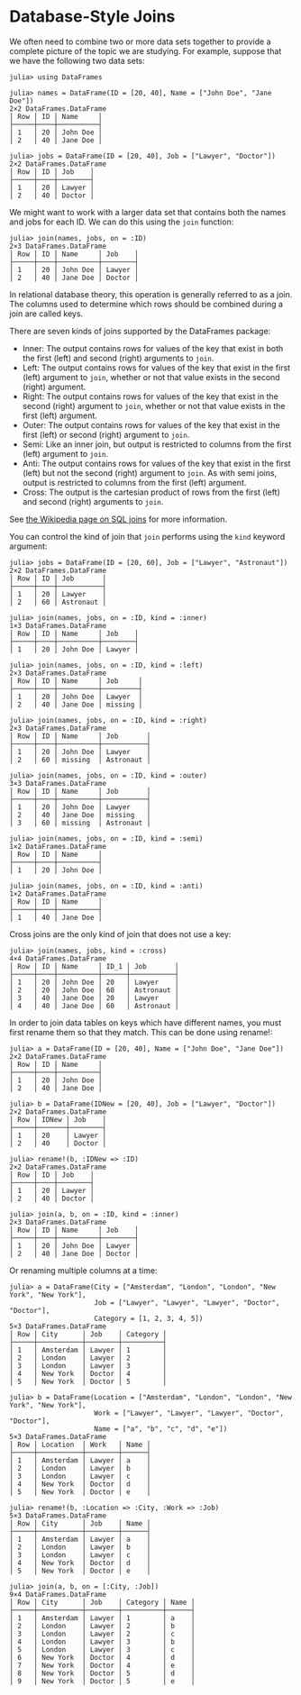 # Database-Style Joins

We often need to combine two or more data sets together to provide a complete picture of the topic we are studying. For example, suppose that we have the following two data sets:

```jldoctest joins
julia> using DataFrames

julia> names = DataFrame(ID = [20, 40], Name = ["John Doe", "Jane Doe"])
2×2 DataFrames.DataFrame
│ Row │ ID │ Name     │
├─────┼────┼──────────┤
│ 1   │ 20 │ John Doe │
│ 2   │ 40 │ Jane Doe │

julia> jobs = DataFrame(ID = [20, 40], Job = ["Lawyer", "Doctor"])
2×2 DataFrames.DataFrame
│ Row │ ID │ Job    │
├─────┼────┼────────┤
│ 1   │ 20 │ Lawyer │
│ 2   │ 40 │ Doctor │

```

We might want to work with a larger data set that contains both the names and jobs for each ID. We can do this using the `join` function:

```jldoctest joins
julia> join(names, jobs, on = :ID)
2×3 DataFrames.DataFrame
│ Row │ ID │ Name     │ Job    │
├─────┼────┼──────────┼────────┤
│ 1   │ 20 │ John Doe │ Lawyer │
│ 2   │ 40 │ Jane Doe │ Doctor │

```

In relational database theory, this operation is generally referred to as a join. The columns used to determine which rows should be combined during a join are called keys.

There are seven kinds of joins supported by the DataFrames package:

-   Inner: The output contains rows for values of the key that exist in both the first (left) and second (right) arguments to `join`.
-   Left: The output contains rows for values of the key that exist in the first (left) argument to `join`, whether or not that value exists in the second (right) argument.
-   Right: The output contains rows for values of the key that exist in the second (right) argument to `join`, whether or not that value exists in the first (left) argument.
-   Outer: The output contains rows for values of the key that exist in the first (left) or second (right) argument to `join`.
-   Semi: Like an inner join, but output is restricted to columns from the first (left) argument to `join`.
-   Anti: The output contains rows for values of the key that exist in the first (left) but not the second (right) argument to `join`. As with semi joins, output is restricted to columns from the first (left) argument.
-   Cross: The output is the cartesian product of rows from the first (left) and second (right) arguments to `join`.

See [the Wikipedia page on SQL joins](https://en.wikipedia.org/wiki/Join_(SQL)) for more information.

You can control the kind of join that `join` performs using the `kind` keyword argument:

```jldoctest joins
julia> jobs = DataFrame(ID = [20, 60], Job = ["Lawyer", "Astronaut"])
2×2 DataFrames.DataFrame
│ Row │ ID │ Job       │
├─────┼────┼───────────┤
│ 1   │ 20 │ Lawyer    │
│ 2   │ 60 │ Astronaut │

julia> join(names, jobs, on = :ID, kind = :inner)
1×3 DataFrames.DataFrame
│ Row │ ID │ Name     │ Job    │
├─────┼────┼──────────┼────────┤
│ 1   │ 20 │ John Doe │ Lawyer │

julia> join(names, jobs, on = :ID, kind = :left)
2×3 DataFrames.DataFrame
│ Row │ ID │ Name     │ Job     │
├─────┼────┼──────────┼─────────┤
│ 1   │ 20 │ John Doe │ Lawyer  │
│ 2   │ 40 │ Jane Doe │ missing │

julia> join(names, jobs, on = :ID, kind = :right)
2×3 DataFrames.DataFrame
│ Row │ ID │ Name     │ Job       │
├─────┼────┼──────────┼───────────┤
│ 1   │ 20 │ John Doe │ Lawyer    │
│ 2   │ 60 │ missing  │ Astronaut │

julia> join(names, jobs, on = :ID, kind = :outer)
3×3 DataFrames.DataFrame
│ Row │ ID │ Name     │ Job       │
├─────┼────┼──────────┼───────────┤
│ 1   │ 20 │ John Doe │ Lawyer    │
│ 2   │ 40 │ Jane Doe │ missing   │
│ 3   │ 60 │ missing  │ Astronaut │

julia> join(names, jobs, on = :ID, kind = :semi)
1×2 DataFrames.DataFrame
│ Row │ ID │ Name     │
├─────┼────┼──────────┤
│ 1   │ 20 │ John Doe │

julia> join(names, jobs, on = :ID, kind = :anti)
1×2 DataFrames.DataFrame
│ Row │ ID │ Name     │
├─────┼────┼──────────┤
│ 1   │ 40 │ Jane Doe │

```

Cross joins are the only kind of join that does not use a key:

```jldoctest joins
julia> join(names, jobs, kind = :cross)
4×4 DataFrames.DataFrame
│ Row │ ID │ Name     │ ID_1 │ Job       │
├─────┼────┼──────────┼──────┼───────────┤
│ 1   │ 20 │ John Doe │ 20   │ Lawyer    │
│ 2   │ 20 │ John Doe │ 60   │ Astronaut │
│ 3   │ 40 │ Jane Doe │ 20   │ Lawyer    │
│ 4   │ 40 │ Jane Doe │ 60   │ Astronaut │

```

In order to join data tables on keys which have different names, you must first rename them so that they match. This can be done using rename!:

```jldoctest joins
julia> a = DataFrame(ID = [20, 40], Name = ["John Doe", "Jane Doe"])
2×2 DataFrames.DataFrame
│ Row │ ID │ Name     │
├─────┼────┼──────────┤
│ 1   │ 20 │ John Doe │
│ 2   │ 40 │ Jane Doe │

julia> b = DataFrame(IDNew = [20, 40], Job = ["Lawyer", "Doctor"])
2×2 DataFrames.DataFrame
│ Row │ IDNew │ Job    │
├─────┼───────┼────────┤
│ 1   │ 20    │ Lawyer │
│ 2   │ 40    │ Doctor │

julia> rename!(b, :IDNew => :ID)
2×2 DataFrames.DataFrame
│ Row │ ID │ Job    │
├─────┼────┼────────┤
│ 1   │ 20 │ Lawyer │
│ 2   │ 40 │ Doctor │

julia> join(a, b, on = :ID, kind = :inner)
2×3 DataFrames.DataFrame
│ Row │ ID │ Name     │ Job    │
├─────┼────┼──────────┼────────┤
│ 1   │ 20 │ John Doe │ Lawyer │
│ 2   │ 40 │ Jane Doe │ Doctor │

```

Or renaming multiple columns at a time:

```jldoctest joins
julia> a = DataFrame(City = ["Amsterdam", "London", "London", "New York", "New York"],
                     Job = ["Lawyer", "Lawyer", "Lawyer", "Doctor", "Doctor"],
                     Category = [1, 2, 3, 4, 5])
5×3 DataFrames.DataFrame
│ Row │ City      │ Job    │ Category │
├─────┼───────────┼────────┼──────────┤
│ 1   │ Amsterdam │ Lawyer │ 1        │
│ 2   │ London    │ Lawyer │ 2        │
│ 3   │ London    │ Lawyer │ 3        │
│ 4   │ New York  │ Doctor │ 4        │
│ 5   │ New York  │ Doctor │ 5        │

julia> b = DataFrame(Location = ["Amsterdam", "London", "London", "New York", "New York"],
                     Work = ["Lawyer", "Lawyer", "Lawyer", "Doctor", "Doctor"],
                     Name = ["a", "b", "c", "d", "e"])
5×3 DataFrames.DataFrame
│ Row │ Location  │ Work   │ Name │
├─────┼───────────┼────────┼──────┤
│ 1   │ Amsterdam │ Lawyer │ a    │
│ 2   │ London    │ Lawyer │ b    │
│ 3   │ London    │ Lawyer │ c    │
│ 4   │ New York  │ Doctor │ d    │
│ 5   │ New York  │ Doctor │ e    │

julia> rename!(b, :Location => :City, :Work => :Job)
5×3 DataFrames.DataFrame
│ Row │ City      │ Job    │ Name │
├─────┼───────────┼────────┼──────┤
│ 1   │ Amsterdam │ Lawyer │ a    │
│ 2   │ London    │ Lawyer │ b    │
│ 3   │ London    │ Lawyer │ c    │
│ 4   │ New York  │ Doctor │ d    │
│ 5   │ New York  │ Doctor │ e    │

julia> join(a, b, on = [:City, :Job])
9×4 DataFrames.DataFrame
│ Row │ City      │ Job    │ Category │ Name │
├─────┼───────────┼────────┼──────────┼──────┤
│ 1   │ Amsterdam │ Lawyer │ 1        │ a    │
│ 2   │ London    │ Lawyer │ 2        │ b    │
│ 3   │ London    │ Lawyer │ 2        │ c    │
│ 4   │ London    │ Lawyer │ 3        │ b    │
│ 5   │ London    │ Lawyer │ 3        │ c    │
│ 6   │ New York  │ Doctor │ 4        │ d    │
│ 7   │ New York  │ Doctor │ 4        │ e    │
│ 8   │ New York  │ Doctor │ 5        │ d    │
│ 9   │ New York  │ Doctor │ 5        │ e    │

```
